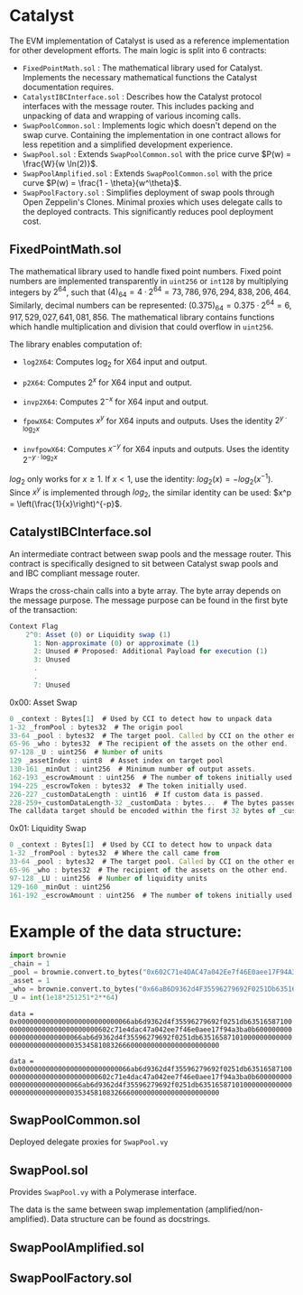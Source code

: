 # Catalyst

The EVM implementation of Catalyst is used as a reference implementation for other development efforts. The main logic is split into 6 contracts:

- `FixedPointMath.sol` : The mathematical library used for Catalyst. Implements the necessary mathematical functions the Catalyst documentation requires.
- `CatalystIBCInterface.sol` : Describes how the Catalyst protocol interfaces with the message router. This includes packing and unpacking of data and wrapping of various incoming calls.
- `SwapPoolCommon.sol` : Implements logic which doesn't depend on the swap curve. Containing the implementation in one contract allows for less repetition and a simplified development experience.
- `SwapPool.sol` : Extends `SwapPoolCommon.sol` with the price curve $P(w) = \frac{W}{w \ln(2)}$.
- `SwapPoolAmplified.sol` : Extends `SwapPoolCommon.sol` with the price curve $P(w) = \frac{1 - \theta}{w^\theta}$.
- `SwapPoolFactory.sol` : Simplifies deployment of swap pools through Open Zeppelin's Clones. Minimal proxies which uses delegate calls to the deployed contracts. This significantly reduces pool deployment cost. 

## FixedPointMath.sol

The mathematical library used to handle fixed point numbers. Fixed point numbers are  implemented transparently in `uint256` or `int128` by multiplying integers by $2^{64}$, such that $(4)_{64} = 4 · 2^{64} = 73,786,976,294,838,206,464$. Similarly, decimal numbers can be represented: $(0.375)_{64} = 0.375 · 2^{64} = 6,917,529,027,641,081,856$. The mathematical library contains functions which handle multiplication and division that could overflow in `uint256`.

The library enables computation of: 

- `log2X64`: Computes $\log_2$ for X64 input and output.

- `p2X64`: Computes $2^x$ for X64 input and output.

- `invp2X64`: Computes $2^{-x}$ for X64 input and output.

- `fpowX64`: Computes $x^y$ for X64 inputs and outputs. Uses the identity $2^{y · \log_2x}$

- `invfpowX64`: Computes $x^{-y}$ for X64 inputs and outputs. Uses the identity $2^{-y · \log_2x}$

$log_2$ only works for $x ≥ 1$. If $x < 1$, use the identity: $log_2(x) = - log_2(x^{-1}).$ Since $x^y$ is implemented through $log_2$, the similar identity can be used: $x^p = \left(\frac{1}{x}\right)^{-p}$.

## CatalystIBCInterface.sol

An intermediate contract between swap pools and the message router. This contract is specifically designed to sit between Catalyst swap pools and and IBC compliant message router.

Wraps the cross-chain calls into a byte array. The byte array depends on the message purpose. The message purpose can be found in the first byte of the transaction:

```jsx
Context Flag
    2^0: Asset (0) or Liquidity swap (1)
      1: Non-approximate (0) or approximate (1)
	  2: Unused # Proposed: Additional Payload for execution (1)
	  3: Unused
	  .
	  .
	  7: Unused
```

0x00: Asset Swap

```jsx
0 _context : Bytes[1]  # Used by CCI to detect how to unpack data
1-32 _fromPool : bytes32  # The origin pool
33-64 _pool : bytes32  # The target pool. Called by CCI on the other end.
65-96 _who : bytes32  # The recipient of the assets on the other end.
97-128 _U : uint256  # Number of units
129 _assetIndex : uint8  # Asset index on target pool
130-161 _minOut : uint256  # Minimum number of output assets.
162-193 _escrowAmount : uint256  # The number of tokens initially used.
194-225 _escrowToken : bytes32  # The token initially used.
226-227 _customDataLength : uint16  # If custom data is passed.
228-259+_customDataLength-32 _customData : bytes...  # The bytes passed to the custom Target.
The calldata target should be encoded within the first 32 bytes of _customData.
```

0x01: Liquidity Swap

```jsx
0 _context : Bytes[1]  # Used by CCI to detect how to unpack data
1-32 _fromPool : bytes32  # Where the call came from
33-64 _pool : bytes32  # The target pool. Called by CCI on the other end.
65-96 _who : bytes32  # The recipient of the assets on the other end.
97-128 _LU : uint256  # Number of liquidity units
129-160 _minOut : uint256
161-192 _escrowAmount : uint256  # The number of tokens initially used.
```



# Example of the data structure:
```py
import brownie
_chain = 1
_pool = brownie.convert.to_bytes("0x602C71e4DAC47a042Ee7f46E0aee17F94A3bA0B6".replace("0x00", ""))
_asset = 1
_who = brownie.convert.to_bytes("0x66aB6D9362d4F35596279692F0251Db635165871".replace("0x00", ""))
_U = int(1e18*251251*2**64)
```


`data = 0x0000000000000000000000000066ab6d9362d4f35596279692f0251db635165871000000000000000000000000602c71e4dac47a042ee7f46e0aee17f94a3ba0b600000000000000000000000066ab6d9362d4f35596279692f0251db635165871010000000000000000000000000000353458108326660000000000000000000000`

`data = 0x0000000000000000000000000066ab6d9362d4f35596279692f0251db635165871000000000000000000000000602c71e4dac47a042ee7f46e0aee17f94a3ba0b600000000000000000000000066ab6d9362d4f35596279692f0251db635165871010000000000000000000000000000353458108326660000000000000000000000`


## SwapPoolCommon.sol

Deployed delegate proxies for `SwapPool.vy`

## SwapPool.sol

Provides `SwapPool.vy` with a Polymerase interface.

The data is the same between swap implementation (amplified/non-amplified). Data structure can be found as docstrings.

## SwapPoolAmplified.sol


## SwapPoolFactory.sol


